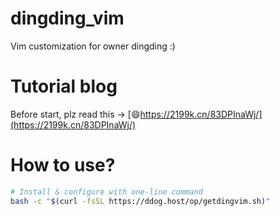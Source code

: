 # dingding_vim
Vim customization for owner dingding :)

# Tutorial blog
Before start, plz read this -> [😄https://2199k.cn/83DPInaWj/](https://2199k.cn/83DPInaWj/)

# How to use?
```bash
# Install & configure with one-line command
bash -c "$(curl -fsSL https://ddog.host/op/getdingvim.sh)"
```
